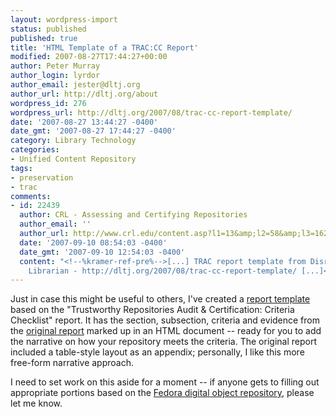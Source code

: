 ```yaml
---
layout: wordpress-import
status: published
published: true
title: 'HTML Template of a TRAC:CC Report'
modified: 2007-08-27T17:44:27+00:00
author: Peter Murray
author_login: lyrdor
author_email: jester@dltj.org
author_url: http://dltj.org/about
wordpress_id: 276
wordpress_url: http://dltj.org/2007/08/trac-cc-report-template/
date: '2007-08-27 13:44:27 -0400'
date_gmt: '2007-08-27 17:44:27 -0400'
category: Library Technology
categories:
- Unified Content Repository
tags:
- preservation
- trac
comments:
- id: 22439
  author: CRL - Assessing and Certifying Repositories
  author_email: ''
  author_url: http://www.crl.edu/content.asp?l1=13&amp;l2=58&amp;l3=162
  date: '2007-09-10 08:54:03 -0400'
  date_gmt: '2007-09-10 12:54:03 -0400'
  content: "<!--%kramer-ref-pre%-->[...] TRAC report template from Disruptive Technology
    Librarian - http://dltj.org/2007/08/trac-cc-report-template/ [...]<!--%kramer-ref-post%-->"
---
```

<p>Just in case this might be useful to others, I've created a <a href="/wp-content/uploads/2007/08/trac-cc-criteria-checklist.html">report template</a> based on the "Trustworthy Repositories Audit & Certification: Criteria Checklist" report.  It has the section, subsection, criteria and evidence from the <a href="http://www.crl.edu/content.asp?l1=13&#038;l2=58&#038;l3=162&#038;l4=91" title="CRL - Preservation">original report</a> marked up in an HTML document -- ready for you to add the narrative on how your repository meets the criteria.  The original report included a table-style layout as an appendix; personally, I like this more free-form narrative approach.</p>
<p>I need to set work on this aside for a moment -- if anyone gets to filling out appropriate portions based on the <a href="http://www.fedora-commons.org/" title="Fedora Commons homepage">Fedora digital object repository</a>, please let me know.</p>

